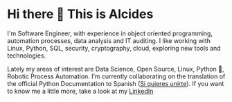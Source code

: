 # Hi there 👋 This is Alcides


I'm Software Engineer, with experience in object oriented programming, automation processes, data analysis and IT auditing. I like working with Linux, Python, SQL, security, cryptography, cloud, exploring new tools and technologies.

Lately my areas of interest are Data Science, Open Source, Linux, Python :snake:, Robotic Process Automation. I’m currently collaborating on the translation of the official Python Documentation to Spanish ([Si quieres unirte](https://python-docs-es.readthedocs.io/es/3.8/CONTRIBUTING.html)).
If you want to know me a little more, take a look at my [LinkedIn](https://www.linkedin.com/in/arivarola/)

<!--
**alcides29/alcides29** is a ✨ _special_ ✨ repository because its `README.md` (this file) appears on your GitHub profile.

Here are some ideas to get you started:

- 🔭 I’m currently working on ...
- 🌱 I’m currently learning ...
- 👯 I’m looking to collaborate on ...
- 🤔 I’m looking for help with ...
- 💬 Ask me about ...
- 📫 How to reach me: ...
- 😄 Pronouns: ...
- ⚡ Fun fact: ...
-->
